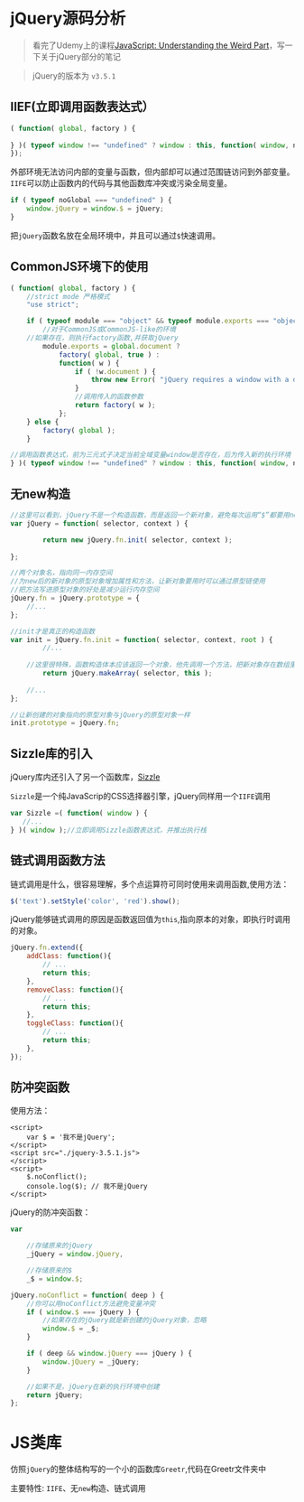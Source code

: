 # jQuery源码分析

> 看完了Udemy上的课程[JavaScript: Understanding the Weird Part](https://www.udemy.com/course/understand-javascript/)，写一下关于jQuery部分的笔记

>jQuery的版本为 `v3.5.1`
## IIEF(立即调用函数表达式）

```javascript
( function( global, factory ) {
	
} )( typeof window !== "undefined" ? window : this, function( window, noGlobal ) {
});

```
外部环境无法访问内部的变量与函数，但内部却可以通过范围链访问到外部变量。`IIFE`可以防止函数内的代码与其他函数库冲突或污染全局变量。

```javascript
if ( typeof noGlobal === "undefined" ) {
	window.jQuery = window.$ = jQuery;
}
```
把`jQuery`函数名放在全局环境中，并且可以通过`$`快速调用。

## CommonJS环境下的使用

```javascript
( function( global, factory ) {
	//strict mode 严格模式
	"use strict";

	if ( typeof module === "object" && typeof module.exports === "object" ) {
		//对于CommonJS或CommonJS-like的环境
    //如果存在，则执行factory函数,并获取jQuery
		module.exports = global.document ?
			factory( global, true ) :
			function( w ) {
				if ( !w.document ) {
					throw new Error( "jQuery requires a window with a document" );
				}
				//调用传入的函数参数
				return factory( w );
			};
	} else {
		factory( global );
	}

//调用函数表达式，前为三元式子决定当前全域变量window是否存在，后为传入新的执行环境
} )( typeof window !== "undefined" ? window : this, function( window, noGlobal ) { });
```

## 无new构造
```javascript
//这里可以看到，jQuery不是一个构造函数，而是返回一个新对象，避免每次运用“$”都要用new关键字创建对象
var jQuery = function( selector, context ) {

		return new jQuery.fn.init( selector, context );
    
};

//两个对象名，指向同一内存空间
//为new后的新对象的原型对象增加属性和方法，让新对象要用时可以通过原型链使用
//把方法写进原型对象的好处是减少运行内存空间
jQuery.fn = jQuery.prototype = {
    //...
};

//init才是真正的构造函数
var init = jQuery.fn.init = function( selector, context, root ) {
		//... 
    
    //这里很特殊，函数构造体本应该返回一个对象，他先调用一个方法，把新对象存在数组里，再返回该对象
		return jQuery.makeArray( selector, this );
    
    //...
};

//让新创建的对象指向的原型对象与jQuery的原型对象一样
init.prototype = jQuery.fn;
```
## Sizzle库的引入
jQuery库内还引入了另一个函数库，[Sizzle](https://github.com/jquery/sizzle/wiki)

`Sizzle`是一个纯JavaScrip的CSS选择器引擎，jQuery同样用一个`IIFE`调用
```javascript
var Sizzle =( function( window ) {
   //...
} )( window );//立即调用Sizzle函数表达式，并推出执行栈
```
## 链式调用函数方法

链式调用是什么，很容易理解，多个点运算符可同时使用来调用函数,使用方法：

```javascript
$('text').setStyle('color', 'red').show();
```
jQuery能够链式调用的原因是函数返回值为`this`,指向原本的对象，即执行时调用的对象。
```javascript
jQuery.fn.extend({
	addClass: function(){
		// ...
		return this;
	},
	removeClass: function(){
		// ...
		return this;
	},
	toggleClass: function(){
		// ...
		return this;
	},
});
```

## 防冲突函数

使用方法：

```
<script>
	var $ = '我不是jQuery';
</script>
<script src="./jquery-3.5.1.js">
</script>
<script>
	$.noConflict();
	console.log($); // 我不是jQuery
</script>
```

jQuery的防冲突函数：

```javascript
var

	//存储原来的jQuery
	_jQuery = window.jQuery,

	//存储原来的$
	_$ = window.$;

jQuery.noConflict = function( deep ) {
	//你可以用noConflict方法避免变量冲突
	if ( window.$ === jQuery ) {
		//如果存在的jQuery就是新创建的jQuery对象，忽略
		window.$ = _$;
	}

	if ( deep && window.jQuery === jQuery ) {
		window.jQuery = _jQuery;
	}

	//如果不是，jQuery在新的执行环境中创建
	return jQuery;
};
```

# JS类库

仿照`jQuery`的整体结构写的一个小的函数库`Greetr`,代码在Greetr文件夹中

主要特性: `IIFE`、无`new`构造、链式调用

